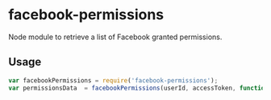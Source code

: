 # facebook-permissions
Node module to retrieve a list of Facebook granted permissions.

## Usage

```javascript
var facebookPermissions = require('facebook-permissions');
var permissionsData  = facebookPermissions(userId, accessToken, function(data) { console.log(JSON.stringify(data)); });
```